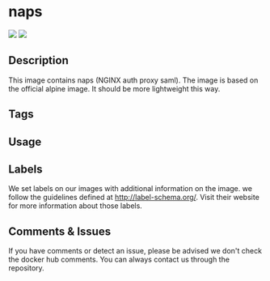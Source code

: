 # naps
[![](https://images.microbadger.com/badges/version/fxinnovation/naps.svg)](https://microbadger.com/images/fxinnovation/naps "Get your own version badge on microbadger.com") [![](https://images.microbadger.com/badges/image/fxinnovation/naps.svg)](https://microbadger.com/images/fxinnovation/naps "Get your own image badge on microbadger.com")
## Description
This image contains naps (NGINX auth proxy saml). The image is based on the official alpine image. It should be more lightweight this way.

## Tags

## Usage

## Labels
We set labels on our images with additional information on the image. we follow the guidelines defined at http://label-schema.org/. Visit their website for more information about those labels.

## Comments & Issues
If you have comments or detect an issue, please be advised we don't check the docker hub comments. You can always contact us through the repository.
